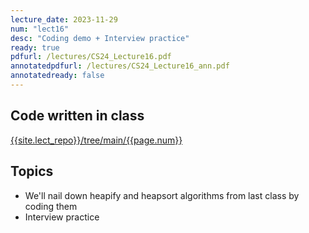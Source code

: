 ```yaml
---
lecture_date: 2023-11-29
num: "lect16"
desc: "Coding demo + Interview practice"
ready: true
pdfurl: /lectures/CS24_Lecture16.pdf
annotatedpdfurl: /lectures/CS24_Lecture16_ann.pdf
annotatedready: false
---
```


## Code written in class

[{{site.lect_repo}}/tree/main/{{page.num}}]({{site.lect_repo}}/tree/main/{{page.num}})


## Topics
* We'll nail down heapify and heapsort algorithms from last class by coding them
* Interview practice